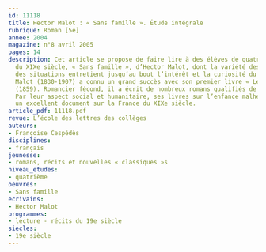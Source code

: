 ```yaml
---
id: 11118
title: Hector Malot : « Sans famille ». Étude intégrale
rubrique: Roman [5e]
annee: 2004
magazine: n°8 avril 2005
pages: 14
description: Cet article se propose de faire lire à des élèves de quatrième un roman
  du XIXe siècle, « Sans famille », d’Hector Malot, dont la variété des thèmes et
  des situations entretient jusqu’au bout l’intérêt et la curiosité du lecteur. Hector
  Malot (1830-1907) a connu un grand succès avec son premier livre « Les Amants »
  (1859). Romancier fécond, il a écrit de nombreux romans qualifiés de populaires.
  Par leur aspect social et humanitaire, ses livres sur l’enfance malheureuse constituent
  un excellent document sur la France du XIXe siècle.
article_pdf: 11118.pdf
revue: L’école des lettres des collèges
auteurs:
- Françoise Cespédès
disciplines:
- français
jeunesse:
- romans, récits et nouvelles « classiques »s
niveau_etudes:
- quatrième
oeuvres:
- Sans famille
ecrivains:
- Hector Malot
programmes:
- lecture - récits du 19e siècle
siecles:
- 19e siècle
---
```

